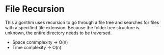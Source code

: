 # File Recursion

This algorithm uses recursion to go through a file tree and searches for files with a specified file extension. Because the folder tree structure is unknown, the entire directory needs to be traversed.

- Space commplexity -> O(n)
- Time complexity -> O(n)
